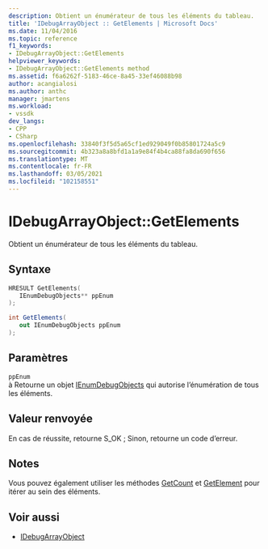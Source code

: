 ```yaml
---
description: Obtient un énumérateur de tous les éléments du tableau.
title: 'IDebugArrayObject :: GetElements | Microsoft Docs'
ms.date: 11/04/2016
ms.topic: reference
f1_keywords:
- IDebugArrayObject::GetElements
helpviewer_keywords:
- IDebugArrayObject::GetElements method
ms.assetid: f6a6262f-5183-46ce-8a45-33ef46088b98
author: acangialosi
ms.author: anthc
manager: jmartens
ms.workload:
- vssdk
dev_langs:
- CPP
- CSharp
ms.openlocfilehash: 33840f3f5d5a65cf1ed929049f0b85801724a5c9
ms.sourcegitcommit: 4b323a8a8bfd1a1a9e84f4b4ca88fa8da690f656
ms.translationtype: MT
ms.contentlocale: fr-FR
ms.lasthandoff: 03/05/2021
ms.locfileid: "102158551"
---
```

# <a name="idebugarrayobjectgetelements"></a>IDebugArrayObject::GetElements
Obtient un énumérateur de tous les éléments du tableau.

## <a name="syntax"></a>Syntaxe

```cpp
HRESULT GetElements( 
   IEnumDebugObjects** ppEnum
);
```

```csharp
int GetElements(
   out IEnumDebugObjects ppEnum
);
```

## <a name="parameters"></a>Paramètres
`ppEnum`\
à Retourne un objet [IEnumDebugObjects](../../../extensibility/debugger/reference/ienumdebugobjects.md) qui autorise l’énumération de tous les éléments.

## <a name="return-value"></a>Valeur renvoyée
 En cas de réussite, retourne S_OK ; Sinon, retourne un code d’erreur.

## <a name="remarks"></a>Notes
 Vous pouvez également utiliser les méthodes [GetCount](../../../extensibility/debugger/reference/idebugarrayobject-getcount.md) et [GetElement](../../../extensibility/debugger/reference/idebugarrayobject-getelement.md) pour itérer au sein des éléments.

## <a name="see-also"></a>Voir aussi
- [IDebugArrayObject](../../../extensibility/debugger/reference/idebugarrayobject.md)
